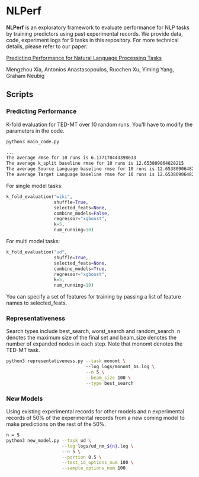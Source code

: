 # NLPerf 
**NLPerf** is an exploratory framework to evaluate performance for NLP tasks by training predictors using past experimental records. We provide data, code, experiment logs for 9 tasks in this repository. For more technical
details, please refer to our paper:

[Predicting Performance for Natural Language Processing Tasks](google.com)  
  
Mengzhou Xia, Antonios Anastasopoulos, Ruochen Xu, Yiming Yang, Graham Neubig

## Scripts

### Predicting Performance ###
K-fold evaluation for TED-MT over 10 random runs. You'll have to modify the parameters in the code.
```bash
python3 main_code.py 

...
The average rmse for 10 runs is 6.177170443398633
The average k_split baseline rmse for 10 runs is 12.653809064828215
The average Source Language baseline rmse for 10 runs is 12.653809064828215
The average Target Language baseline rmse for 10 runs is 12.653809064828215

```

For single model tasks:
```python
k_fold_evaluation("wiki",
                  shuffle=True,
                  selected_feats=None,
                  combine_models=False,
                  regressor="xgboost",
                  k=5,
                  num_running=10)
```

For multi model tasks:
```python
k_fold_evaluation("ud",
                  shuffle=True,
                  selected_feats=None,
                  combine_models=True,
                  regressor="xgboost",
                  k=5,
                  num_running=10)
```

You can specify a set of features for training by passing a list of feature names to selected_feats.

###  Representativeness
Search types include best_search, worst_search and random_search. n denotes the maximum size of the final set and beam_size denotes the number of expanded nodes in each step. Note that monomt denotes the TED-MT task. 
```bash
python3 representativeness.py --task monomt \ 
                              --log logs/monomt_bs.log \
                              --n 5 \
                              --beam_size 100 \
                              --type best_search
```

### New Models
Using existing experimental records for other models and n experimental records of 50% of the experimental records from a new coming model to make predictions on the rest of the 50%.  
```bash
n = 5
python3 new_model.py --task ud \
                     --log logs/ud_nm_${n}.log \
                     --n 5 \
                     --portion 0.5 \
                     --test_id_options_num 100 \
                     --sample_options_num 100
```
